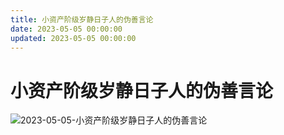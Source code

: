 ```yaml
---
title: 小资产阶级岁静日子人的伪善言论
date: 2023-05-05 00:00:00
updated: 2023-05-05 00:00:00
---
```


# 小资产阶级岁静日子人的伪善言论

![2023-05-05-小资产阶级岁静日子人的伪善言论](assets/2023-05-05-小资产阶级岁静日子人的伪善言论.jpeg)


